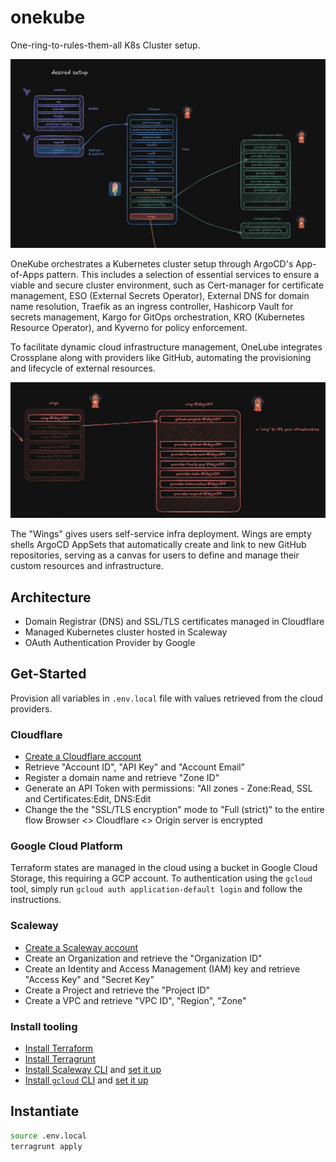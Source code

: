 # onekube

One-ring-to-rules-them-all K8s Cluster setup.

![Octopus](infra-octopus.png "Infra Octopus: A diagram illustrating the interconnected components deployed by OneKube.")

OneKube orchestrates a Kubernetes cluster setup through ArgoCD's App-of-Apps pattern. This includes a selection of essential services to ensure a viable and secure cluster environment, such as Cert-manager for certificate management, ESO (External Secrets Operator), External DNS for domain name resolution, Traefik as an ingress controller, Hashicorp Vault for secrets management, Kargo for GitOps orchestration, KRO (Kubernetes Resource Operator), and Kyverno for policy enforcement.

To facilitate dynamic cloud infrastructure management, OneLube integrates Crossplane along with providers like GitHub, automating the provisioning and lifecycle of external resources.

![Wings](infra-wings.png "Infra Wings: A diagram illustrating the components deployed by the Wings ArgoCD AppSet.")

The "Wings" gives users self-service infra deployment. Wings are empty shells ArgoCD AppSets that automatically create and link to new GitHub repositories, serving as a canvas for users to define and manage their custom resources and infrastructure.

## Architecture

* Domain Registrar (DNS) and SSL/TLS certificates managed in Cloudflare
* Managed Kubernetes cluster hosted in Scaleway
* OAuth Authentication Provider by Google

## Get-Started

Provision all variables in `.env.local` file with values retrieved from the cloud providers.

### Cloudflare

* [Create a Cloudflare account](https://www.cloudflare.com/plans/)
* Retrieve "Account ID", "API Key" and "Account Email"
* Register a domain name and retrieve "Zone ID"
* Generate an API Token with permissions: "All zones - Zone:Read, SSL and Certificates:Edit, DNS:Edit
* Change the the "SSL/TLS encryption" mode to "Full (strict)" to the entire flow Browser <> Cloudflare <> Origin server is encrypted

### Google Cloud Platform

Terraform states are managed in the cloud using a bucket in Google Cloud Storage, this requiring a GCP account. To authentication using the `gcloud` tool, simply run `gcloud auth application-default login` and follow the instructions.

### Scaleway

* [Create a Scaleway account](https://account.scaleway.com/register)
* Create an Organization and retrieve the "Organization ID"
* Create an Identity and Access Management (IAM) key and retrieve "Access Key" and "Secret Key"
* Create a Project and retrieve the "Project ID"
* Create a VPC and retrieve "VPC ID", "Region", "Zone"

### Install tooling

* [Install Terraform](https://developer.hashicorp.com/terraform/install?product_intent=terraform)
* [Install Terragrunt](https://terragrunt.gruntwork.io/docs/getting-started/install/)
* [Install Scaleway CLI](https://github.com/scaleway/scaleway-cli) and [set it up](https://www.scaleway.com/en/docs/scaleway-cli/quickstart/)
* [Install `gcloud` CLI](https://cloud.google.com/sdk/docs/install) and [set it up](https://cloud.google.com/sdk/docs/initializing)

## Instantiate

```bash
source .env.local
terragrunt apply
```